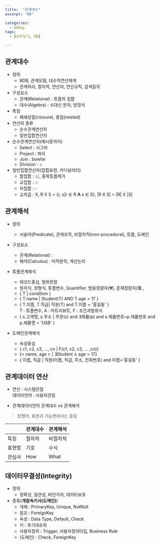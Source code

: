 ```yaml
---
title:  "관계대수"
excerpt: "DB"

categories:
  - 66Day
tags:
  - [공부일기, DB]

---
```


## 관계대수
- 정의 
	- RDB, 관계모델, 대수적연산체계
	- 관계처리, 절차적, 연산자, 연산규칙, 검색질의
- 구성요소
	- 관계(Relational) : 튜플의 집합
	- 대수(Algebra) : 수대신 문자, 방정식
- 특징
	- 폐쇄성질(closure), 중첩(nested)
- 연산의 종류
	- 순수관계연산자
	- 일반집합연산자
- 순수관계연산자(예시문까지)
	- Select : 시그마
	- Project : 파이
	- Join : bowtie
	- Division : ÷
- 일반집합연산자(집합표현, 카디널리티)
	- 합집합 : ∪, 중복튜플제거
	- 교집합 : ∩
	- 차집합 : -
	- 교차곱 : Χ, R X S = {r, s|r ∈ R **Λ** s ∈ S}, |R X S| = |R| X |S|
	
	
## 관계해석
- 정의 	
	- 서술어(Predicate), 관계조작, 비절차적(non-procedural), 튜플, 도메인
- 구성요소
	- 관계(Relational) : 
	- 해석(Calculus) : 미적분학, 계산논리

- 튜플관계해석
	- 레코드중심, 범위한정
	- 원자식, 정형식, 튜플변수, Quantifier, 범용정량자(**∀**), 존재정량자(**∃**) , 
	- { T | condition } 
	- { T.name | Student(T) AND T.age > 17 }
	- { T.이름, T.직급| 직원(T) and T.이름 = '홍길동' }    
	T : 튜플변수, A : 어트리뷰트, F : 조건과범위식
	- { s.고객명, s.주소 | 주문(s) and ∃제품(p) and s.제품번호=p.제품번호 and p.제품명 = 'USB'  }
	
- 도메인관계해석
	- 속성중심
	- { c1, c2, c3, ..., cn | F(c1, c2, c3, ... ,cn)}
	- {< name, age > | ∃Student ∧ age > 17}
	- { 이름, 직급 | 직원(이름, 직급, 주소, 전화번호) and 이름='홍길동' }
	
	
	
## 관계데이터 연산

- 연산 : 시스템관점   
데이터언어 : 사용자관점   
 
- 관계데이터언어 관계대수 vs 관계해석
> 정형어, 표현과 기능면에서는 동일


| |관계대수|관계해석|
|---|---|---|
|특징|절차적|비절차적|
|표현법|기호|수식|
|관심사|How|What|

  

## 데이터무결성(Integrity)
- 정의 
	- 정확성, 일관성, 비인가자, 데이터보호
- 종류(**개참속키사(도메인)**)
	- 개체 : PrimaryKey, Unique, NotNull
	- 참조 : ForeignKey
	- 속성 : Data Type, Default, Check
	- 키 : 후기대슈외
	- 사용자정의 : Trigger, 사용자정의타입, Business Rule
	- (도메인) : Check, ForeignKey
	